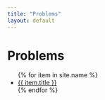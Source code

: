```yaml
---
title: "Problems"
layout: default
---
```


# Problems

<ul>
  {% for item in site.name %}
    <li><a href="{{ item.url }}">{{ item.title }}</a></li>
  {% endfor %}
</ul>